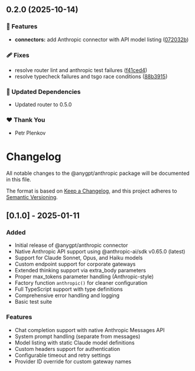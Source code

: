 ## 0.2.0 (2025-10-14)

### 🚀 Features

- **connectors:** add Anthropic connector with API model listing ([072032b](https://github.com/genai-tools/anygpt/commit/072032b))

### 🩹 Fixes

- resolve router lint and anthropic test failures ([f41ced4](https://github.com/genai-tools/anygpt/commit/f41ced4))
- resolve typecheck failures and tsgo race conditions ([88b3915](https://github.com/genai-tools/anygpt/commit/88b3915))

### 🧱 Updated Dependencies

- Updated router to 0.5.0

### ❤️ Thank You

- Petr Plenkov

# Changelog

All notable changes to the @anygpt/anthropic package will be documented in this file.

The format is based on [Keep a Changelog](https://keepachangelog.com/en/1.0.0/),
and this project adheres to [Semantic Versioning](https://semver.org/spec/v2.0.0.html).

## [0.1.0] - 2025-01-11

### Added

- Initial release of @anygpt/anthropic connector
- Native Anthropic API support using @anthropic-ai/sdk v0.65.0 (latest)
- Support for Claude Sonnet, Opus, and Haiku models
- Custom endpoint support for corporate gateways
- Extended thinking support via extra_body parameters
- Proper max_tokens parameter handling (Anthropic-style)
- Factory function `anthropic()` for cleaner configuration
- Full TypeScript support with type definitions
- Comprehensive error handling and logging
- Basic test suite

### Features

- Chat completion support with native Anthropic Messages API
- System prompt handling (separate from messages)
- Model listing with static Claude model definitions
- Custom headers support for authentication
- Configurable timeout and retry settings
- Provider ID override for custom gateway names
